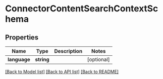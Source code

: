 # ConnectorContentSearchContextSchema

## Properties
Name | Type | Description | Notes
------------ | ------------- | ------------- | -------------
**language** | **string** |  | [optional] 

[[Back to Model list]](../README.md#documentation-for-models) [[Back to API list]](../README.md#documentation-for-api-endpoints) [[Back to README]](../README.md)


